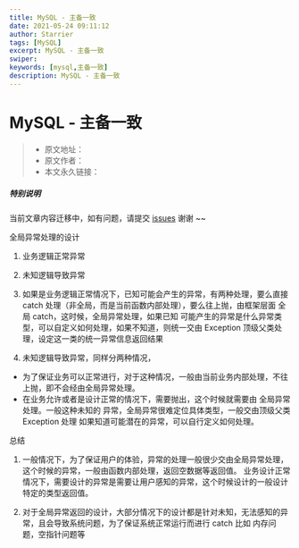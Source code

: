 ```yaml
---
title: MySQL - 主备一致
date: 2021-05-24 09:11:12
author: Starrier
tags: [MySQL]
excerpt: MySQL - 主备一致
swiper:
keywords: [mysql,主备一致]
description: MySQL - 主备一致
---
```


# MySQL - 主备一致

> * 原文地址：[]()
> * 原文作者：[]()
> * 本文永久链接：[]()

##### **特别说明**

当前文章内容迁移中，如有问题，请提交 [issues](https://github.com/Starrier/starrier.github.io/issues) 谢谢 ~~


全局异常处理的设计

1. 业务逻辑正常异常

2. 未知逻辑导致异常


1. 如果是业务逻辑正常情况下，已知可能会产生的异常，有两种处理，要么直接 catch 处理（非全局，而是当前函数内部处理），要么往上抛，由框架层面 全局 catch，这时候，全局异常处理，如果已知
   可能产生的异常是什么异常类型，可以自定义如何处理，如果不知道，则统一交由 Exception 顶级父类处理，设定这一类的统一异常信息返回结果

2. 未知逻辑导致异常，同样分两种情况，

- 为了保证业务可以正常进行，对于这种情况，一般由当前业务内部处理，不往上抛，即不会经由全局异常处理。
- 在业务允许或者是设计正常的情况下，需要抛出，这个时候就需要由 全局异常处理。一般这种未知的 异常，全局异常很难定位具体类型，一般交由顶级父类 Exception 处理
  如果知道可能潜在的异常，可以自行定义如何处理。

总结

1. 一般情况下，为了保证用户的体验，异常的处理一般很少交由全局异常处理，这个时候的异常，一般由函数内部处理，返回空数据等返回值。
   业务设计正常情况下，需要设计的异常是需要让用户感知的异常，这个时候设计的一般设计特定的类型返回值。

2. 对于全局异常返回的设计，大部分情况下的设计都是针对未知，无法感知的异常，且会导致系统问题，为了保证系统正常运行而进行 catch 比如  内存问题，空指针问题等


